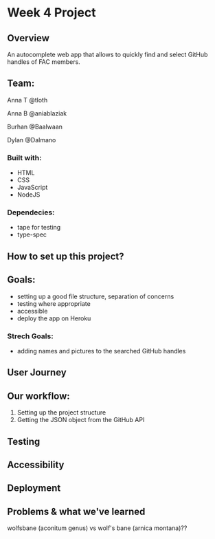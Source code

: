 # Week 4 Project

## Overview
An autocomplete web app that allows to quickly find and select GitHub handles of FAC members.  

## Team:

Anna T @tloth 

Anna B @aniablaziak

Burhan @Baalwaan

Dylan @Dalmano

### Built with:
- HTML 
- CSS
- JavaScript
- NodeJS

### Dependecies:
- tape for testing
- type-spec

## How to set up this project?

## Goals:
- setting up a good file structure, separation of concerns
- testing where appropriate
- accessible
- deploy the app on Heroku 

### Strech Goals:
- adding names and pictures to the searched GitHub handles

## User Journey

## Our workflow:
1. Setting up the project structure 
2. Getting the JSON object from the GitHub API

## Testing

## Accessibility

## Deployment

## Problems & what we've learned

wolfsbane (aconitum genus) vs wolf's bane (arnica montana)??
